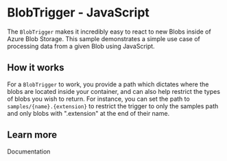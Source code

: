 # BlobTrigger - JavaScript

The `BlobTrigger` makes it incredibly easy to react to new Blobs inside of Azure Blob Storage. This sample demonstrates a simple use case of processing data from a given Blob using JavaScript.

## How it works

For a `BlobTrigger` to work, you provide a path which dictates where the blobs are located inside your container, and can also help restrict the types of blobs you wish to return. For instance, you can set the path to `samples/{name}.{extension}` to restrict the trigger to only the samples path and only blobs with ".extension" at the end of their name.

## Learn more

<TODO> Documentation
